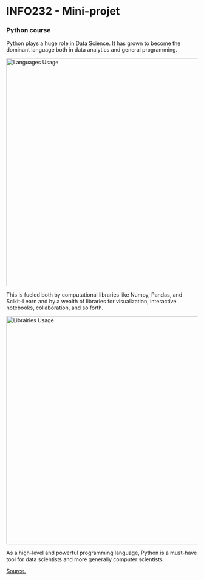 # INFO232 - Mini-projet

### Python course

Python plays a huge role in Data Science. It has grown to become the dominant language both in data analytics and general programming.

<img src="languages_usage.png" width="600" alt="Languages Usage">

This is fueled both by computational libraries like Numpy, Pandas, and Scikit-Learn and by a wealth of libraries for visualization, interactive notebooks, collaboration, and so forth.

<img src="librairies_usage.png" width="600" alt="Librairies Usage">

As a high-level and powerful programming language, Python is a must-have tool for data scientists and more generally computer scientists.

[Source.](http://docs.dask.org/en/latest/why.html)
